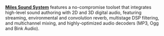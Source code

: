 [**Miles Sound System**](http://www.radgametools.com/miles.htm) features a no-compromise toolset that integrates high-level sound authoring with 2D and 3D digital audio, featuring streaming, environmental and convolution reverb, multistage DSP filtering, and multichannel mixing, and highly-optimized audio decoders (MP3, Ogg and Bink Audio).

